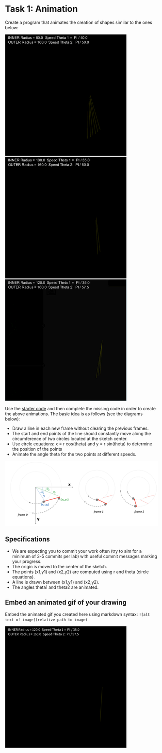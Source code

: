 # Task 1: Animation

Create a program that animates the creation of shapes similar to the ones below:

![](../images/Q1_Ex1.gif)
![](../images/Q1_Ex2.gif)
![](../images/Q1_Ex3.gif)

Use the [starter code](./q1/q1.pde) and then complete the missing code in order to create the above animations.
The basic idea is as follows (see the diagrams below):

- Draw a line in each new frame without clearing the previous frames.
- The start and end points of the line should constantly move along the circumference of two circles located at the sketch center. 
- Use circle equations: x = r cos(theta) and y = r sin(theta) to determine the position of the points
- Animate the angle theta for the two points at different speeds. 

<img src="../images/img2.png" width="1000px">

## Specifications

- We are expecting you to commit your work often (try to aim for a minimum of 3-5 commits per lab) with useful commit messages marking your progress.
- The origin is moved to the center of the sketch.
- The points (x1,y1) and (x2,y2) are computed using r and theta (circle equations).
- A line is drawn between (x1,y1) and (x2,y2).
- The angles theta1 and theta2 are animated.

## Embed an animated gif of your drawing

Embed the animated gif you created here using markdown syntax: `![alt text of image](relative path to image)`

![task1 gif](../lab/animations/task1.gif)